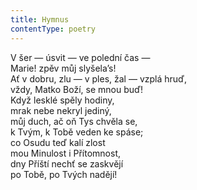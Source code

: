 ```yaml
---
title: Hymnus
contentType: poetry
---
```


<section>

V šer — úsvit — ve polední čas —  
Marie! zpěv můj slyšela’s!  
Ať v dobru, zlu — v ples, žal — vzplá hruď,  
vždy, Matko Boží, se mnou buď!  
Když lesklé spěly hodiny,  
mrak nebe nekryl jediný,  
můj duch, ač oň Tys chvěla se,  
k Tvým, k Tobě veden ke spáse;  
co Osudu teď kalí zlost  
mou Minulost i Přítomnost,  
dny Příští nechť se zaskvějí  
po Tobě, po Tvých nadějí!

</section>

